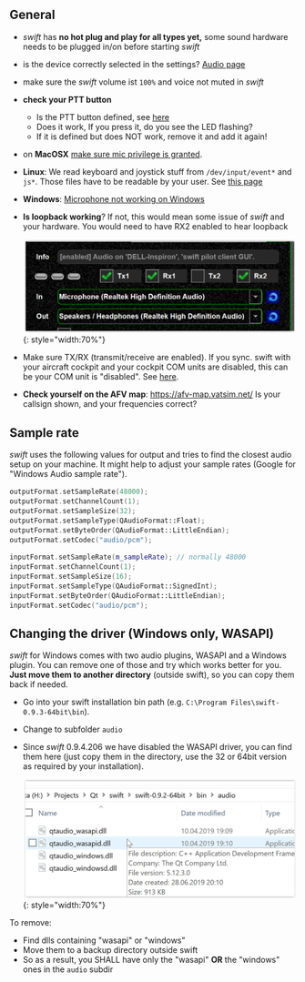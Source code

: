 <!--
    SPDX-FileCopyrightText: Copyright (C) swift Project Community / Contributors
    SPDX-License-Identifier: GFDL-1.3-only
-->

## General

- *swift* has **no hot plug and play for all types yet,** some sound hardware needs to be plugged in/on before starting *swift*
- is the device correctly selected in the settings? [Audio page](./../documentation/swift_gui/audio_page.md)
- make sure the *swift* volume ist `100%` and voice not muted in *swift*
- **check your PTT button**
    - Is the PTT button defined, see [here](./../documentation/swift_gui/settings_page.md#hotkeys)
    - Does it work, If you press it, do you see the LED flashing?
    - If it is defined but does NOT work, remove it and add it again!
- on **MacOSX** [make sure mic privilege is granted](./no_sound_macos.md).
- **Linux**: We read keyboard and joystick stuff from `/dev/input/event*` and `js*`. Those files have to be readable by your user. See [this page](./linux_hotkeys.md)
- **Windows**: [Microphone not working on Windows](./no_microphone_windows.md)
- **Is loopback working**? If not, this would mean some issue of *swift* and your hardware.
   You would need to have RX2 enabled to hear loopback

    ![](./../img/loopback.jpg){: style="width:70%"}

- Make sure TX/RX (transmit/receive are enabled).
  If you sync. swift with your aircraft cockpit and your cockpit COM units are disabled, this can be your COM unit is "disabled".
  See [here](./../documentation/flying/integrated_com.md).
- **Check yourself on the AFV map**: <https://afv-map.vatsim.net/> Is your callsign shown, and your frequencies correct?

## Sample rate

*swift* uses the following values for output and tries to find the closest audio setup on your machine.
It might help to adjust your sample rates (Google for "Windows Audio sample rate").

```cpp
outputFormat.setSampleRate(48000);
outputFormat.setChannelCount(1);
outputFormat.setSampleSize(32);
outputFormat.setSampleType(QAudioFormat::Float);
outputFormat.setByteOrder(QAudioFormat::LittleEndian);
outputFormat.setCodec("audio/pcm");
```

```cpp
inputFormat.setSampleRate(m_sampleRate); // normally 48000
inputFormat.setChannelCount(1);
inputFormat.setSampleSize(16);
inputFormat.setSampleType(QAudioFormat::SignedInt);
inputFormat.setByteOrder(QAudioFormat::LittleEndian);
inputFormat.setCodec("audio/pcm");
```

## Changing the driver (Windows only, WASAPI)

*swift* for Windows comes with two audio plugins, WASAPI and a Windows plugin.
You can remove one of those and try which works better for you.
**Just move them to another directory** (outside swift), so you can copy them back if needed.

- Go into your swift installation bin path (e.g. `C:\Program Files\swift-0.9.3-64bit\bin`).
- Change to subfolder `audio`
- Since *swift* 0.9.4.206 we have disabled the WASAPI driver, you can find them here (just copy them in the directory, use the 32 or 64bit version as required by your installation).

    ![](./../img/wasapidriver.jpg){: style="width:70%"}

To remove:

- Find dlls containing "wasapi" or "windows"
- Move them to a backup directory outside swift
- So as a result, you SHALL have only the "wasapi" **OR** the "windows" ones in the `audio` subdir
